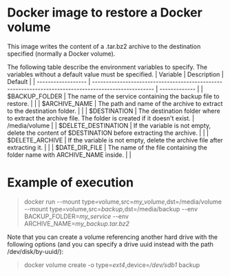 # Docker image to restore a Docker volume
This image writes the content of a .tar.bz2 archive to the destination specified (normally a Docker volume).

The following table describe the environment variables to specify. The variables without a default value must be specified.
| Variable            | Description                                                                                          | Default       |
| ------------------  | ---------------------------------------------------------------------------------------------------- | ------------- |
| $BACKUP_FOLDER      | The name of the service containing the backup file to restore.                                       |               |
| $ARCHIVE_NAME       | The path and name of the archive to extract to the destination folder.                               |               |
| $DESTINATION        | The destination folder where to extract the archive file. The folder is created if it doesn't exist. | /media/volume |
| $DELETE_DESTINATION | If the variable is not empty, delete the content of $DESTINATION before extracting the archive.      |               |
| $DELETE_ARCHIVE     | If the variable is not empty, delete the archive file after extracting it.                           |               |
| $DATE_DIR_FILE      | The name of the file containing the folder name with ARCHIVE_NAME inside.                            |               |

# Example of execution
> docker run --mount type=volume,src=_my_volume_,dst=/media/volume --mount type=volume,src=_backup_,dst=/media/backup --env BACKUP\_FOLDER=_my\_service_ --env ARCHIVE_NAME=_my\_backup.tar.bz2_

Note that you can create a volume referencing another hard drive with the following options (and you can specify a drive uuid instead with the path /dev/disk/by-uuid/):
> docker volume create -o type=_ext4_,device=_/dev/sdb1_ backup
